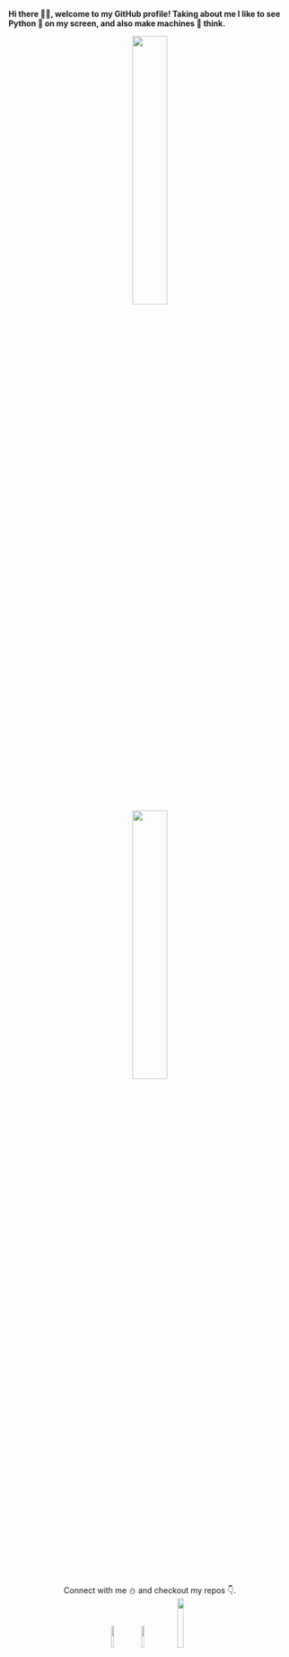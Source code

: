 <!-- <pre> -->
<!-- 
  ___   _      ___   _      ___   _      ___   _      ___   _
 [(_)] |=|    [(_)] |=|    [(_)] |=|    [(_)] |=|    [(_)] |=|
  '-`  |_|     '-`  |_|     '-`  |_|     '-`  |_|     '-`  |_|
 /mmm/  /     /mmm/  /     /mmm/  /     /mmm/  /     /mmm/  /
       |____________|____________|____________|____________|
                             |            |            |
                         ___  \_      ___  \_      ___  \_
                        [(_)] |=|    [(_)] |=|    [(_)] |=|
                         '-`  |_|     '-`  |_|     '-`  |_|
                        /mmm/        /mmm/        /mmm/
 -->

 
<!--                     ▄              ▄
                  ▌▒█           ▄▀▒▌
                  ▌▒▒█        ▄▀▒▒▒▐
                 ▐▄▀▒▒▀▀▀▀▄▄▄▀▒▒▒▒▒▐
               ▄▄▀▒░▒▒▒▒▒▒▒▒▒█▒▒▄█▒▐
             ▄▀▒▒▒░░░▒▒▒░░░▒▒▒▀██▀▒▌
            ▐▒▒▒▄▄▒▒▒▒░░░▒▒▒▒▒▒▒▀▄▒▒▌
            ▌░░▌█▀▒▒▒▒▒▄▀█▄▒▒▒▒▒▒▒█▒▐
           ▐░░░▒▒▒▒▒▒▒▒▌██▀▒▒░░░▒▒▒▀▄▌
           ▌░▒▄██▄▒▒▒▒▒▒▒▒▒░░░░░░▒▒▒▒▌
          ▌▒▀▐▄█▄█▌▄░▀▒▒░░░░░░░░░░▒▒▒▐
          ▐▒▒▐▀▐▀▒░▄▄▒▄▒▒▒▒▒▒░▒░▒░▒▒▒▒▌
          ▐▒▒▒▀▀▄▄▒▒▒▄▒▒▒▒▒▒▒▒░▒░▒░▒▒▐
           ▌▒▒▒▒▒▒▀▀▀▒▒▒▒▒▒░▒░▒░▒░▒▒▒▌
           ▐▒▒▒▒▒▒▒▒▒▒▒▒▒▒░▒░▒░▒▒▄▒▒▐
            ▀▄▒▒▒▒▒▒▒▒▒▒▒░▒░▒░▒▄▒▒▒▒▌
              ▀▄▒▒▒▒▒▒▒▒▒▒▄▄▄▀▒▒▒▒▄▀
                ▀▄▄▄▄▄▄▀▀▀▒▒▒▒▒▄▄▀
                   ▒▒▒▒▒▒▒▒▒▒▀▀
                    -->

<!-- ┌──┤ WHOAMI ? ├─────────▰▰▰
│
├─▣ CSE Undergrad 
├─▣ DL-vision Research Enthusiast
├─▣ I am mostly active while working with Neural Nets.
├─▣ Currently working on Java and learning $hell scripting
|
└───────────────────────────────▰▰▰

┌──┤ SOCIAL ├─────────▰▰▰
│
├─◈ <a href="https://twitter.com/OfficialKulendu">Twitter</a>
├─◈ <a href="https://www.linkedin.com/in/hey-its-kulendu/">LinkedIn</a>
│
└───────────────────────────────▰▰▰

┌──┤ FAMILIAR DOMAINS ├───────▰▰▰
│
├─◈ Python
├─◈ Tensorflow 
├─◈ OpenCV
├─◈ Java
├─◈ Javascript
├─◈ Vim
│
└───────────────────────────────▰▰▰
</pre>

## GitHub Stats :
[![Kulendu's github activity graph](https://activity-graph.herokuapp.com/graph?username=kulendu&theme=xcode)](https://git.io/kulendu)

<p>
  <img width="48%" src="https://github-readme-stats.vercel.app/api?username=kulendu&show_icons=true&theme=tokyonight" />
  <img width="48%" src="https://github-readme-streak-stats.herokuapp.com/?user=kulendu&theme=tokyonight" />
</p>

<p align='center'>
  <img width="65%" src="https://user-images.githubusercontent.com/56751963/117874733-fcd0ba00-b2be-11eb-9887-15a7667c2a04.png" />
</p>

 -->
 
**Hi there 🐱‍💻, welcome to my GitHub profile! Taking about me I like to see **Python 🐍** on my screen, and also make machines 🤖 think.**
 
<p align='center'>
   <img width="35%" src="https://media.giphy.com/media/dhRRX9Vb4s839QFpop/giphy.gif" />
</p>

<p align='center'>
   <img width="35%" src="https://media.giphy.com/media/xapwNHApzMj39X9Jqf/giphy.gif" />
</p>


<p align='center'>
  Connect with me ⛄ and checkout my repos 👇.
  <br>
  <a href="mailto:imkulendu@gmail.com"> <img width="10%" src="https://media.giphy.com/media/jsjDgVl3momI/giphy.gif" /></a>
  <a href="https://www.linkedin.com/in/kulenduchakraborty/"> <img width="10%" src="https://media.giphy.com/media/HQTYdpx1yhxWpugAi2/giphy.gif" /></a>
  <a href="https://twitter.com/OfficialKulendu"> <img width="15%" src="https://media.giphy.com/media/MUic6gGA4OkwgsozUu/giphy.gif" /></a>
</p>
